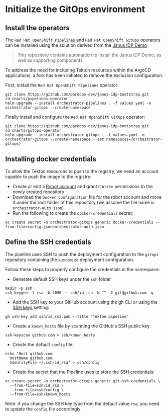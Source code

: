 # Initialize the GitOps environment
## Install the operators
The `Red Hat OpenShift Pipelines` and `Red Hat OpenShift GitOps` operators can be installed using the solution derived from 
the [Janus IDP Demo](https://github.com/redhat-gpte-devopsautomation/janus-idp-bootstrap)
>This repository contains automation to install the Janus IDP Demo, as well as supporting components

To address the need for including Tekton resources within the ArgoCD applications, a fork has been initiated to remove the exclusion configuration.

First, install the `Red Hat OpenShift Pipelines` operator:
```console
git clone https://github.com/parodos-dev/janus-idp-bootstrap.git
cd charts/pipelines-operator
helm upgrade --install orchestrator-pipelines . -f values.yaml -n orchestrator-gitops --create-namespace
```

Finally install and configure the `Red Hat OpenShift GitOps` operator:
```console
git clone https://github.com/parodos-dev/janus-idp-bootstrap.git
cd charts/gitops-operator
helm upgrade --install orchestrator-gitops . -f values.yaml -n orchestrator-gitops --create-namespace --set namespaces={orchestrator-gitops}
```

## Installing docker credentials
To allow the Tekton resources to push to the registry, we need an account capable to push the image to the registry:

* Create or edit a [Robot account](https://access.redhat.com/documentation/en-us/red_hat_quay/3.3/html/use_red_hat_quay/use-quay-manage-repo) and grant it `Write` permissions to the newly created repository
* Download the `Docker configuration` file for the robot account and move it under the root folder of this repository (we assume the file name is `orchestrator-auth.json`)
* Run the following to create the `docker-credentials` secret:
```console
oc create secret -n orchestrator-gitops generic docker-credentials --from-file=config.json=orchestrator-auth.json
```

## Define the SSH credentials
The pipeline uses SSH to push the deployment configuration to the `gitops` repository containing the `kustomize` deployment configuration.

Follow these steps to properly configure the credentials in the namespace:

* Generate default SSH keys under the `ssh` folder
```console
mkdir -p ssh
ssh-keygen -t rsa -b 4096 -f ssh/id_rsa -N "" -C git@github.com -q
```
* Add the SSH key to your GitHub account using the gh CLI or using the [SSH keys](https://github.com/settings/keys) setting:
```console
gh ssh-key add ssh/id_rsa.pub --title "Tekton pipeline"
```
* Create a `known_hosts` file by scanning the GitHub's SSH public key:
```console
ssh-keyscan github.com > ssh/known_hosts
```
* Create the default `config` file:
```console
echo "Host github.com
  HostName github.com
  IdentityFile ~/.ssh/id_rsa" > ssh/config
```
* Create the secret that the Pipeline uses to store the SSH credentials:
```console
oc create secret -n orchestrator-gitops generic git-ssh-credentials \
  --from-file=ssh/id_rsa \
  --from-file=ssh/config \
  --from-file=ssh/known_hosts
```
Note: if you change the SSH key type from the default value `rsa`, you need to update the `config` file accordingly